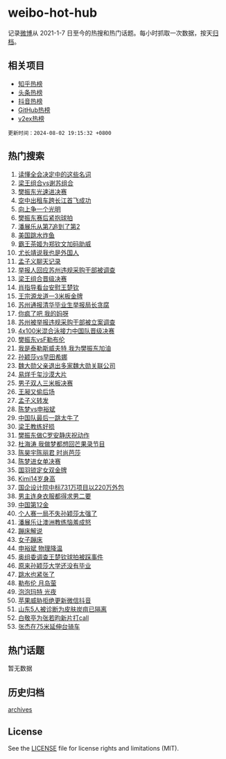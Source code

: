 # weibo-hot-hub

记录[微博](https://www.weibo.com)从 2021-1-7 日至今的热搜和热门话题。每小时抓取一次数据，按天[归档](archives)。

## 相关项目

- [知乎热榜](https://github.com/snaildev/zhihu-hot-hub)
- [头条热榜](https://github.com/snaildev/toutiao-hot-hub)
- [抖音热榜](https://github.com/snaildev/douyin-hot-hub)
- [GitHub热榜](https://github.com/snaildev/github-hot-hub)
- [v2ex热榜](https://github.com/snaildev/v2ex-hot-hub)


`更新时间：2024-08-02 19:15:32 +0800`

## 热门搜索

1. [读懂全会决定中的这些名词](https://m.weibo.cn/search?containerid=100103type%3D1%26t%3D10%26q%3D%23%E8%AF%BB%E6%87%82%E5%85%A8%E4%BC%9A%E5%86%B3%E5%AE%9A%E4%B8%AD%E7%9A%84%E8%BF%99%E4%BA%9B%E5%90%8D%E8%AF%8D%23&stream_entry_id=51&isnewpage=1&extparam=seat%3D1%26cate%3D10103%26q%3D%2523%25E8%25AF%25BB%25E6%2587%2582%25E5%2585%25A8%25E4%25BC%259A%25E5%2586%25B3%25E5%25AE%259A%25E4%25B8%25AD%25E7%259A%2584%25E8%25BF%2599%25E4%25BA%259B%25E5%2590%258D%25E8%25AF%258D%2523%26filter_type%3Drealtimehot%26dgr%3D0%26stream_entry_id%3D51%26c_type%3D51%26pos%3D0%26display_time%3D1722597331%26pre_seqid%3D17225973311329944028)
1. [梁王组合vs谢苏组合](https://m.weibo.cn/search?containerid=100103type%3D1%26t%3D10%26q%3D%23%E6%A2%81%E7%8E%8B%E7%BB%84%E5%90%88vs%E8%B0%A2%E8%8B%8F%E7%BB%84%E5%90%88%23&stream_entry_id=31&isnewpage=1&extparam=seat%3D1%26cate%3D5001%26q%3D%2523%25E6%25A2%2581%25E7%258E%258B%25E7%25BB%2584%25E5%2590%2588vs%25E8%25B0%25A2%25E8%258B%258F%25E7%25BB%2584%25E5%2590%2588%2523%26dgr%3D0%26stream_entry_id%3D31%26band_rank%3D1%26c_type%3D31%26realpos%3D1%26filter_type%3Drealtimehot%26lcate%3D5001%26flag%3D4%26pos%3D0%26display_time%3D1722597331%26pre_seqid%3D17225973311329944028)
1. [樊振东光速进决赛](https://m.weibo.cn/search?containerid=100103type%3D1%26t%3D10%26q%3D%23%E6%A8%8A%E6%8C%AF%E4%B8%9C%E5%85%89%E9%80%9F%E8%BF%9B%E5%86%B3%E8%B5%9B%23&stream_entry_id=31&isnewpage=1&extparam=seat%3D1%26cate%3D5001%26q%3D%2523%25E6%25A8%258A%25E6%258C%25AF%25E4%25B8%259C%25E5%2585%2589%25E9%2580%259F%25E8%25BF%259B%25E5%2586%25B3%25E8%25B5%259B%2523%26dgr%3D0%26stream_entry_id%3D31%26band_rank%3D2%26c_type%3D31%26realpos%3D2%26filter_type%3Drealtimehot%26lcate%3D5001%26flag%3D16%26pos%3D1%26display_time%3D1722597331%26pre_seqid%3D17225973311329944028)
1. [空中出租车跨长江首飞成功](https://m.weibo.cn/search?containerid=100103type%3D1%26t%3D10%26q%3D%23%E7%A9%BA%E4%B8%AD%E5%87%BA%E7%A7%9F%E8%BD%A6%E8%B7%A8%E9%95%BF%E6%B1%9F%E9%A6%96%E9%A3%9E%E6%88%90%E5%8A%9F%23&stream_entry_id=31&isnewpage=1&extparam=seat%3D1%26cate%3D5001%26q%3D%2523%25E7%25A9%25BA%25E4%25B8%25AD%25E5%2587%25BA%25E7%25A7%259F%25E8%25BD%25A6%25E8%25B7%25A8%25E9%2595%25BF%25E6%25B1%259F%25E9%25A6%2596%25E9%25A3%259E%25E6%2588%2590%25E5%258A%259F%2523%26dgr%3D0%26stream_entry_id%3D31%26band_rank%3D3%26c_type%3D31%26realpos%3D3%26filter_type%3Drealtimehot%26lcate%3D5001%26flag%3D0%26pos%3D2%26display_time%3D1722597331%26pre_seqid%3D17225973311329944028)
1. [向上争一个光明](https://m.weibo.cn/search?containerid=100103type%3D1%26t%3D10%26q%3D%23%E5%90%91%E4%B8%8A%E4%BA%89%E4%B8%80%E4%B8%AA%E5%85%89%E6%98%8E%23&stream_entry_id=31&isnewpage=1&extparam=seat%3D1%26topic_ad%3D1%26cate%3D5001%26q%3D%2523%25E5%2590%2591%25E4%25B8%258A%25E4%25BA%2589%25E4%25B8%2580%25E4%25B8%25AA%25E5%2585%2589%25E6%2598%258E%2523%26pos%3D3%26stream_entry_id%3D31%26band_rank%3D4%26adid%3D248893%26c_type%3D31%26filter_type%3Drealtimehot%26is_ad_pos%3D1%26lcate%3D5001%26dgr%3D0%26display_time%3D1722597331%26pre_seqid%3D17225973311329944028)
1. [樊振东赛后紧抱球拍](https://m.weibo.cn/search?containerid=100103type%3D1%26t%3D10%26q%3D%23%E6%A8%8A%E6%8C%AF%E4%B8%9C%E8%B5%9B%E5%90%8E%E7%B4%A7%E6%8A%B1%E7%90%83%E6%8B%8D%23&stream_entry_id=31&isnewpage=1&extparam=seat%3D1%26cate%3D5001%26q%3D%2523%25E6%25A8%258A%25E6%258C%25AF%25E4%25B8%259C%25E8%25B5%259B%25E5%2590%258E%25E7%25B4%25A7%25E6%258A%25B1%25E7%2590%2583%25E6%258B%258D%2523%26dgr%3D0%26stream_entry_id%3D31%26band_rank%3D4%26c_type%3D31%26realpos%3D4%26filter_type%3Drealtimehot%26lcate%3D5001%26flag%3D2%26pos%3D4%26display_time%3D1722597331%26pre_seqid%3D17225973311329944028)
1. [潘展乐从第7追到了第2](https://m.weibo.cn/search?containerid=100103type%3D1%26t%3D10%26q%3D%23%E6%BD%98%E5%B1%95%E4%B9%90%E4%BB%8E%E7%AC%AC7%E8%BF%BD%E5%88%B0%E4%BA%86%E7%AC%AC2%23&stream_entry_id=31&isnewpage=1&extparam=seat%3D1%26cate%3D5001%26q%3D%2523%25E6%25BD%2598%25E5%25B1%2595%25E4%25B9%2590%25E4%25BB%258E%25E7%25AC%25AC7%25E8%25BF%25BD%25E5%2588%25B0%25E4%25BA%2586%25E7%25AC%25AC2%2523%26dgr%3D0%26stream_entry_id%3D31%26band_rank%3D5%26c_type%3D31%26realpos%3D5%26filter_type%3Drealtimehot%26lcate%3D5001%26flag%3D1%26pos%3D5%26display_time%3D1722597331%26pre_seqid%3D17225973311329944028)
1. [美国跳水炸鱼](https://m.weibo.cn/search?containerid=100103type%3D1%26t%3D10%26q%3D%E7%BE%8E%E5%9B%BD%E8%B7%B3%E6%B0%B4%E7%82%B8%E9%B1%BC&stream_entry_id=31&isnewpage=1&extparam=seat%3D1%26cate%3D5001%26q%3D%25E7%25BE%258E%25E5%259B%25BD%25E8%25B7%25B3%25E6%25B0%25B4%25E7%2582%25B8%25E9%25B1%25BC%26dgr%3D0%26stream_entry_id%3D31%26band_rank%3D6%26c_type%3D31%26realpos%3D6%26filter_type%3Drealtimehot%26lcate%3D5001%26flag%3D1%26pos%3D6%26display_time%3D1722597331%26pre_seqid%3D17225973311329944028)
1. [霸王茶姬为郑钦文加码助威](https://m.weibo.cn/search?containerid=100103type%3D1%26t%3D10%26q%3D%23%E9%9C%B8%E7%8E%8B%E8%8C%B6%E5%A7%AC%E4%B8%BA%E9%83%91%E9%92%A6%E6%96%87%E5%8A%A0%E7%A0%81%E5%8A%A9%E5%A8%81%23&stream_entry_id=31&isnewpage=1&extparam=seat%3D1%26topic_ad%3D1%26cate%3D5001%26q%3D%2523%25E9%259C%25B8%25E7%258E%258B%25E8%258C%25B6%25E5%25A7%25AC%25E4%25B8%25BA%25E9%2583%2591%25E9%2592%25A6%25E6%2596%2587%25E5%258A%25A0%25E7%25A0%2581%25E5%258A%25A9%25E5%25A8%2581%2523%26pos%3D7%26stream_entry_id%3D31%26band_rank%3D7%26adid%3D248957%26c_type%3D31%26filter_type%3Drealtimehot%26is_ad_pos%3D1%26lcate%3D5001%26dgr%3D0%26display_time%3D1722597331%26pre_seqid%3D17225973311329944028)
1. [尤长靖说我也是外国人](https://m.weibo.cn/search?containerid=100103type%3D1%26t%3D10%26q%3D%23%E5%B0%A4%E9%95%BF%E9%9D%96%E8%AF%B4%E6%88%91%E4%B9%9F%E6%98%AF%E5%A4%96%E5%9B%BD%E4%BA%BA%23&stream_entry_id=31&isnewpage=1&extparam=seat%3D1%26cate%3D5001%26q%3D%2523%25E5%25B0%25A4%25E9%2595%25BF%25E9%259D%2596%25E8%25AF%25B4%25E6%2588%2591%25E4%25B9%259F%25E6%2598%25AF%25E5%25A4%2596%25E5%259B%25BD%25E4%25BA%25BA%2523%26dgr%3D0%26stream_entry_id%3D31%26band_rank%3D7%26c_type%3D31%26realpos%3D7%26filter_type%3Drealtimehot%26lcate%3D5001%26flag%3D1%26pos%3D8%26display_time%3D1722597331%26pre_seqid%3D17225973311329944028)
1. [孟子义聊天记录](https://m.weibo.cn/search?containerid=100103type%3D1%26t%3D10%26q%3D%23%E5%AD%9F%E5%AD%90%E4%B9%89%E8%81%8A%E5%A4%A9%E8%AE%B0%E5%BD%95%23&stream_entry_id=31&isnewpage=1&extparam=seat%3D1%26cate%3D5001%26q%3D%2523%25E5%25AD%259F%25E5%25AD%2590%25E4%25B9%2589%25E8%2581%258A%25E5%25A4%25A9%25E8%25AE%25B0%25E5%25BD%2595%2523%26dgr%3D0%26stream_entry_id%3D31%26band_rank%3D8%26c_type%3D31%26realpos%3D8%26filter_type%3Drealtimehot%26lcate%3D5001%26flag%3D2%26pos%3D9%26display_time%3D1722597331%26pre_seqid%3D17225973311329944028)
1. [举报人回应苏州违规采购干部被调查](https://m.weibo.cn/search?containerid=100103type%3D1%26t%3D10%26q%3D%23%E4%B8%BE%E6%8A%A5%E4%BA%BA%E5%9B%9E%E5%BA%94%E8%8B%8F%E5%B7%9E%E8%BF%9D%E8%A7%84%E9%87%87%E8%B4%AD%E5%B9%B2%E9%83%A8%E8%A2%AB%E8%B0%83%E6%9F%A5%23&stream_entry_id=31&isnewpage=1&extparam=seat%3D1%26cate%3D5001%26q%3D%2523%25E4%25B8%25BE%25E6%258A%25A5%25E4%25BA%25BA%25E5%259B%259E%25E5%25BA%2594%25E8%258B%258F%25E5%25B7%259E%25E8%25BF%259D%25E8%25A7%2584%25E9%2587%2587%25E8%25B4%25AD%25E5%25B9%25B2%25E9%2583%25A8%25E8%25A2%25AB%25E8%25B0%2583%25E6%259F%25A5%2523%26dgr%3D0%26stream_entry_id%3D31%26band_rank%3D9%26c_type%3D31%26realpos%3D9%26filter_type%3Drealtimehot%26lcate%3D5001%26flag%3D1%26pos%3D10%26display_time%3D1722597331%26pre_seqid%3D17225973311329944028)
1. [梁王组合晋级决赛](https://m.weibo.cn/search?containerid=100103type%3D1%26t%3D10%26q%3D%23%E6%A2%81%E7%8E%8B%E7%BB%84%E5%90%88%E6%99%8B%E7%BA%A7%E5%86%B3%E8%B5%9B%23&stream_entry_id=31&isnewpage=1&extparam=seat%3D1%26cate%3D5001%26q%3D%2523%25E6%25A2%2581%25E7%258E%258B%25E7%25BB%2584%25E5%2590%2588%25E6%2599%258B%25E7%25BA%25A7%25E5%2586%25B3%25E8%25B5%259B%2523%26dgr%3D0%26stream_entry_id%3D31%26band_rank%3D10%26c_type%3D31%26realpos%3D10%26filter_type%3Drealtimehot%26lcate%3D5001%26flag%3D1%26pos%3D11%26display_time%3D1722597331%26pre_seqid%3D17225973311329944028)
1. [肖指导看台安慰王楚钦](https://m.weibo.cn/search?containerid=100103type%3D1%26t%3D10%26q%3D%E8%82%96%E6%8C%87%E5%AF%BC%E7%9C%8B%E5%8F%B0%E5%AE%89%E6%85%B0%E7%8E%8B%E6%A5%9A%E9%92%A6&stream_entry_id=31&isnewpage=1&extparam=seat%3D1%26cate%3D5001%26q%3D%25E8%2582%2596%25E6%258C%2587%25E5%25AF%25BC%25E7%259C%258B%25E5%258F%25B0%25E5%25AE%2589%25E6%2585%25B0%25E7%258E%258B%25E6%25A5%259A%25E9%2592%25A6%26dgr%3D0%26stream_entry_id%3D31%26band_rank%3D11%26c_type%3D31%26realpos%3D11%26filter_type%3Drealtimehot%26lcate%3D5001%26flag%3D1%26pos%3D12%26display_time%3D1722597331%26pre_seqid%3D17225973311329944028)
1. [王宗源龙道一3米板金牌](https://m.weibo.cn/search?containerid=100103type%3D1%26t%3D10%26q%3D%23%E7%8E%8B%E5%AE%97%E6%BA%90%E9%BE%99%E9%81%93%E4%B8%803%E7%B1%B3%E6%9D%BF%E9%87%91%E7%89%8C%23&stream_entry_id=31&isnewpage=1&extparam=seat%3D1%26cate%3D5001%26q%3D%2523%25E7%258E%258B%25E5%25AE%2597%25E6%25BA%2590%25E9%25BE%2599%25E9%2581%2593%25E4%25B8%25803%25E7%25B1%25B3%25E6%259D%25BF%25E9%2587%2591%25E7%2589%258C%2523%26dgr%3D0%26stream_entry_id%3D31%26band_rank%3D12%26c_type%3D31%26realpos%3D12%26filter_type%3Drealtimehot%26lcate%3D5001%26flag%3D1%26pos%3D13%26display_time%3D1722597331%26pre_seqid%3D17225973311329944028)
1. [苏州通报清华毕业生举报局长贪腐](https://m.weibo.cn/search?containerid=100103type%3D1%26t%3D10%26q%3D%23%E8%8B%8F%E5%B7%9E%E9%80%9A%E6%8A%A5%E6%B8%85%E5%8D%8E%E6%AF%95%E4%B8%9A%E7%94%9F%E4%B8%BE%E6%8A%A5%E5%B1%80%E9%95%BF%E8%B4%AA%E8%85%90%23&stream_entry_id=31&isnewpage=1&extparam=seat%3D1%26cate%3D5001%26q%3D%2523%25E8%258B%258F%25E5%25B7%259E%25E9%2580%259A%25E6%258A%25A5%25E6%25B8%2585%25E5%258D%258E%25E6%25AF%2595%25E4%25B8%259A%25E7%2594%259F%25E4%25B8%25BE%25E6%258A%25A5%25E5%25B1%2580%25E9%2595%25BF%25E8%25B4%25AA%25E8%2585%2590%2523%26dgr%3D0%26stream_entry_id%3D31%26band_rank%3D13%26c_type%3D31%26realpos%3D13%26filter_type%3Drealtimehot%26lcate%3D5001%26flag%3D1%26pos%3D14%26display_time%3D1722597331%26pre_seqid%3D17225973311329944028)
1. [你疯了吧 我的妈呀](https://m.weibo.cn/search?containerid=100103type%3D1%26t%3D10%26q%3D%E4%BD%A0%E7%96%AF%E4%BA%86%E5%90%A7+%E6%88%91%E7%9A%84%E5%A6%88%E5%91%80&stream_entry_id=31&isnewpage=1&extparam=seat%3D1%26cate%3D5001%26q%3D%25E4%25BD%25A0%25E7%2596%25AF%25E4%25BA%2586%25E5%2590%25A7%2520%25E6%2588%2591%25E7%259A%2584%25E5%25A6%2588%25E5%2591%2580%26dgr%3D0%26stream_entry_id%3D31%26band_rank%3D14%26c_type%3D31%26realpos%3D14%26filter_type%3Drealtimehot%26lcate%3D5001%26flag%3D0%26pos%3D15%26display_time%3D1722597331%26pre_seqid%3D17225973311329944028)
1. [苏州被举报违规采购干部被立案调查](https://m.weibo.cn/search?containerid=100103type%3D1%26t%3D10%26q%3D%23%E8%8B%8F%E5%B7%9E%E8%A2%AB%E4%B8%BE%E6%8A%A5%E8%BF%9D%E8%A7%84%E9%87%87%E8%B4%AD%E5%B9%B2%E9%83%A8%E8%A2%AB%E7%AB%8B%E6%A1%88%E8%B0%83%E6%9F%A5%23&stream_entry_id=31&isnewpage=1&extparam=seat%3D1%26cate%3D5001%26q%3D%2523%25E8%258B%258F%25E5%25B7%259E%25E8%25A2%25AB%25E4%25B8%25BE%25E6%258A%25A5%25E8%25BF%259D%25E8%25A7%2584%25E9%2587%2587%25E8%25B4%25AD%25E5%25B9%25B2%25E9%2583%25A8%25E8%25A2%25AB%25E7%25AB%258B%25E6%25A1%2588%25E8%25B0%2583%25E6%259F%25A5%2523%26dgr%3D0%26stream_entry_id%3D31%26band_rank%3D15%26c_type%3D31%26realpos%3D15%26filter_type%3Drealtimehot%26lcate%3D5001%26flag%3D1%26pos%3D16%26display_time%3D1722597331%26pre_seqid%3D17225973311329944028)
1. [4x100米混合泳接力中国队晋级决赛](https://m.weibo.cn/search?containerid=100103type%3D1%26t%3D10%26q%3D%234x100%E7%B1%B3%E6%B7%B7%E5%90%88%E6%B3%B3%E6%8E%A5%E5%8A%9B%E4%B8%AD%E5%9B%BD%E9%98%9F%E6%99%8B%E7%BA%A7%E5%86%B3%E8%B5%9B%23&stream_entry_id=31&isnewpage=1&extparam=seat%3D1%26cate%3D5001%26q%3D%25234x100%25E7%25B1%25B3%25E6%25B7%25B7%25E5%2590%2588%25E6%25B3%25B3%25E6%258E%25A5%25E5%258A%259B%25E4%25B8%25AD%25E5%259B%25BD%25E9%2598%259F%25E6%2599%258B%25E7%25BA%25A7%25E5%2586%25B3%25E8%25B5%259B%2523%26dgr%3D0%26stream_entry_id%3D31%26band_rank%3D16%26c_type%3D31%26realpos%3D16%26filter_type%3Drealtimehot%26lcate%3D5001%26flag%3D1%26pos%3D17%26display_time%3D1722597331%26pre_seqid%3D17225973311329944028)
1. [樊振东vsF勒布伦](https://m.weibo.cn/search?containerid=100103type%3D1%26t%3D10%26q%3D%23%E6%A8%8A%E6%8C%AF%E4%B8%9CvsF%E5%8B%92%E5%B8%83%E4%BC%A6%23&stream_entry_id=31&isnewpage=1&extparam=seat%3D1%26cate%3D5001%26q%3D%2523%25E6%25A8%258A%25E6%258C%25AF%25E4%25B8%259CvsF%25E5%258B%2592%25E5%25B8%2583%25E4%25BC%25A6%2523%26dgr%3D0%26stream_entry_id%3D31%26band_rank%3D17%26c_type%3D31%26realpos%3D17%26filter_type%3Drealtimehot%26lcate%3D5001%26flag%3D0%26pos%3D18%26display_time%3D1722597331%26pre_seqid%3D17225973311329944028)
1. [我是泰勒斯威夫特 我为樊振东加油](https://m.weibo.cn/search?containerid=100103type%3D1%26t%3D10%26q%3D%E6%88%91%E6%98%AF%E6%B3%B0%E5%8B%92%E6%96%AF%E5%A8%81%E5%A4%AB%E7%89%B9+%E6%88%91%E4%B8%BA%E6%A8%8A%E6%8C%AF%E4%B8%9C%E5%8A%A0%E6%B2%B9&stream_entry_id=31&isnewpage=1&extparam=seat%3D1%26cate%3D5001%26q%3D%25E6%2588%2591%25E6%2598%25AF%25E6%25B3%25B0%25E5%258B%2592%25E6%2596%25AF%25E5%25A8%2581%25E5%25A4%25AB%25E7%2589%25B9%2520%25E6%2588%2591%25E4%25B8%25BA%25E6%25A8%258A%25E6%258C%25AF%25E4%25B8%259C%25E5%258A%25A0%25E6%25B2%25B9%26dgr%3D0%26stream_entry_id%3D31%26band_rank%3D18%26c_type%3D31%26realpos%3D18%26filter_type%3Drealtimehot%26lcate%3D5001%26flag%3D1%26pos%3D19%26display_time%3D1722597331%26pre_seqid%3D17225973311329944028)
1. [孙颖莎vs早田希娜](https://m.weibo.cn/search?containerid=100103type%3D1%26t%3D10%26q%3D%23%E5%AD%99%E9%A2%96%E8%8E%8Evs%E6%97%A9%E7%94%B0%E5%B8%8C%E5%A8%9C%23&stream_entry_id=31&isnewpage=1&extparam=seat%3D1%26cate%3D5001%26q%3D%2523%25E5%25AD%2599%25E9%25A2%2596%25E8%258E%258Evs%25E6%2597%25A9%25E7%2594%25B0%25E5%25B8%258C%25E5%25A8%259C%2523%26dgr%3D0%26stream_entry_id%3D31%26band_rank%3D19%26c_type%3D31%26realpos%3D19%26filter_type%3Drealtimehot%26lcate%3D5001%26flag%3D1%26pos%3D20%26display_time%3D1722597331%26pre_seqid%3D17225973311329944028)
1. [魏大勋父亲退出多家魏大勋关联公司](https://m.weibo.cn/search?containerid=100103type%3D1%26t%3D10%26q%3D%23%E9%AD%8F%E5%A4%A7%E5%8B%8B%E7%88%B6%E4%BA%B2%E9%80%80%E5%87%BA%E5%A4%9A%E5%AE%B6%E9%AD%8F%E5%A4%A7%E5%8B%8B%E5%85%B3%E8%81%94%E5%85%AC%E5%8F%B8%23&stream_entry_id=31&isnewpage=1&extparam=seat%3D1%26cate%3D5001%26q%3D%2523%25E9%25AD%258F%25E5%25A4%25A7%25E5%258B%258B%25E7%2588%25B6%25E4%25BA%25B2%25E9%2580%2580%25E5%2587%25BA%25E5%25A4%259A%25E5%25AE%25B6%25E9%25AD%258F%25E5%25A4%25A7%25E5%258B%258B%25E5%2585%25B3%25E8%2581%2594%25E5%2585%25AC%25E5%258F%25B8%2523%26dgr%3D0%26stream_entry_id%3D31%26band_rank%3D20%26c_type%3D31%26realpos%3D20%26filter_type%3Drealtimehot%26lcate%3D5001%26flag%3D1%26pos%3D21%26display_time%3D1722597331%26pre_seqid%3D17225973311329944028)
1. [易烊千玺沙漠大片](https://m.weibo.cn/search?containerid=100103type%3D1%26t%3D10%26q%3D%23%E6%98%93%E7%83%8A%E5%8D%83%E7%8E%BA%E6%B2%99%E6%BC%A0%E5%A4%A7%E7%89%87%23&stream_entry_id=31&isnewpage=1&extparam=seat%3D1%26cate%3D5001%26q%3D%2523%25E6%2598%2593%25E7%2583%258A%25E5%258D%2583%25E7%258E%25BA%25E6%25B2%2599%25E6%25BC%25A0%25E5%25A4%25A7%25E7%2589%2587%2523%26pos%3D22%26adid%3D248828%26stream_entry_id%3D31%26band_rank%3D21%26c_type%3D31%26lcate%3D5001%26filter_type%3Drealtimehot%26dgr%3D0%26flag%3D0%26realpos%3D21%26display_time%3D1722597331%26pre_seqid%3D17225973311329944028)
1. [男子双人三米板决赛](https://m.weibo.cn/search?containerid=100103type%3D1%26t%3D10%26q%3D%23%E7%94%B7%E5%AD%90%E5%8F%8C%E4%BA%BA%E4%B8%89%E7%B1%B3%E6%9D%BF%E5%86%B3%E8%B5%9B%23&stream_entry_id=31&isnewpage=1&extparam=seat%3D1%26cate%3D5001%26q%3D%2523%25E7%2594%25B7%25E5%25AD%2590%25E5%258F%258C%25E4%25BA%25BA%25E4%25B8%2589%25E7%25B1%25B3%25E6%259D%25BF%25E5%2586%25B3%25E8%25B5%259B%2523%26dgr%3D0%26stream_entry_id%3D31%26band_rank%3D22%26c_type%3D31%26realpos%3D22%26filter_type%3Drealtimehot%26lcate%3D5001%26flag%3D0%26pos%3D23%26display_time%3D1722597331%26pre_seqid%3D17225973311329944028)
1. [王昶又偷后场](https://m.weibo.cn/search?containerid=100103type%3D1%26t%3D10%26q%3D%23%E7%8E%8B%E6%98%B6%E5%8F%88%E5%81%B7%E5%90%8E%E5%9C%BA%23&stream_entry_id=31&isnewpage=1&extparam=seat%3D1%26cate%3D5001%26q%3D%2523%25E7%258E%258B%25E6%2598%25B6%25E5%258F%2588%25E5%2581%25B7%25E5%2590%258E%25E5%259C%25BA%2523%26dgr%3D0%26stream_entry_id%3D31%26band_rank%3D23%26c_type%3D31%26realpos%3D23%26filter_type%3Drealtimehot%26lcate%3D5001%26flag%3D0%26pos%3D24%26display_time%3D1722597331%26pre_seqid%3D17225973311329944028)
1. [孟子义转发](https://m.weibo.cn/search?containerid=100103type%3D1%26t%3D10%26q%3D%E5%AD%9F%E5%AD%90%E4%B9%89%E8%BD%AC%E5%8F%91&stream_entry_id=31&isnewpage=1&extparam=seat%3D1%26cate%3D5001%26q%3D%25E5%25AD%259F%25E5%25AD%2590%25E4%25B9%2589%25E8%25BD%25AC%25E5%258F%2591%26dgr%3D0%26stream_entry_id%3D31%26band_rank%3D24%26c_type%3D31%26realpos%3D24%26filter_type%3Drealtimehot%26lcate%3D5001%26flag%3D0%26pos%3D25%26display_time%3D1722597331%26pre_seqid%3D17225973311329944028)
1. [陈梦vs申裕斌](https://m.weibo.cn/search?containerid=100103type%3D1%26t%3D10%26q%3D%E9%99%88%E6%A2%A6vs%E7%94%B3%E8%A3%95%E6%96%8C&stream_entry_id=31&isnewpage=1&extparam=seat%3D1%26cate%3D5001%26q%3D%25E9%2599%2588%25E6%25A2%25A6vs%25E7%2594%25B3%25E8%25A3%2595%25E6%2596%258C%26dgr%3D0%26stream_entry_id%3D31%26band_rank%3D25%26c_type%3D31%26realpos%3D25%26filter_type%3Drealtimehot%26lcate%3D5001%26flag%3D0%26pos%3D26%26display_time%3D1722597331%26pre_seqid%3D17225973311329944028)
1. [中国队最后一跳太牛了](https://m.weibo.cn/search?containerid=100103type%3D1%26t%3D10%26q%3D%23%E4%B8%AD%E5%9B%BD%E9%98%9F%E6%9C%80%E5%90%8E%E4%B8%80%E8%B7%B3%E5%A4%AA%E7%89%9B%E4%BA%86%23&stream_entry_id=31&isnewpage=1&extparam=seat%3D1%26cate%3D5001%26q%3D%2523%25E4%25B8%25AD%25E5%259B%25BD%25E9%2598%259F%25E6%259C%2580%25E5%2590%258E%25E4%25B8%2580%25E8%25B7%25B3%25E5%25A4%25AA%25E7%2589%259B%25E4%25BA%2586%2523%26dgr%3D0%26stream_entry_id%3D31%26band_rank%3D26%26c_type%3D31%26realpos%3D26%26filter_type%3Drealtimehot%26lcate%3D5001%26flag%3D1%26pos%3D27%26display_time%3D1722597331%26pre_seqid%3D17225973311329944028)
1. [梁王教练好损](https://m.weibo.cn/search?containerid=100103type%3D1%26t%3D10%26q%3D%E6%A2%81%E7%8E%8B%E6%95%99%E7%BB%83%E5%A5%BD%E6%8D%9F&stream_entry_id=31&isnewpage=1&extparam=seat%3D1%26cate%3D5001%26q%3D%25E6%25A2%2581%25E7%258E%258B%25E6%2595%2599%25E7%25BB%2583%25E5%25A5%25BD%25E6%258D%259F%26dgr%3D0%26stream_entry_id%3D31%26band_rank%3D27%26c_type%3D31%26realpos%3D27%26filter_type%3Drealtimehot%26lcate%3D5001%26flag%3D0%26pos%3D28%26display_time%3D1722597331%26pre_seqid%3D17225973311329944028)
1. [樊振东做C罗安静庆祝动作](https://m.weibo.cn/search?containerid=100103type%3D1%26t%3D10%26q%3D%23%E6%A8%8A%E6%8C%AF%E4%B8%9C%E5%81%9AC%E7%BD%97%E5%AE%89%E9%9D%99%E5%BA%86%E7%A5%9D%E5%8A%A8%E4%BD%9C%23&stream_entry_id=31&isnewpage=1&extparam=seat%3D1%26cate%3D5001%26q%3D%2523%25E6%25A8%258A%25E6%258C%25AF%25E4%25B8%259C%25E5%2581%259AC%25E7%25BD%2597%25E5%25AE%2589%25E9%259D%2599%25E5%25BA%2586%25E7%25A5%259D%25E5%258A%25A8%25E4%25BD%259C%2523%26dgr%3D0%26stream_entry_id%3D31%26band_rank%3D28%26c_type%3D31%26realpos%3D28%26filter_type%3Drealtimehot%26lcate%3D5001%26flag%3D1%26pos%3D29%26display_time%3D1722597331%26pre_seqid%3D17225973311329944028)
1. [杜海涛 我做梦都想回芒果录节目](https://m.weibo.cn/search?containerid=100103type%3D1%26t%3D10%26q%3D%E6%9D%9C%E6%B5%B7%E6%B6%9B+%E6%88%91%E5%81%9A%E6%A2%A6%E9%83%BD%E6%83%B3%E5%9B%9E%E8%8A%92%E6%9E%9C%E5%BD%95%E8%8A%82%E7%9B%AE&stream_entry_id=31&isnewpage=1&extparam=seat%3D1%26cate%3D5001%26q%3D%25E6%259D%259C%25E6%25B5%25B7%25E6%25B6%259B%2520%25E6%2588%2591%25E5%2581%259A%25E6%25A2%25A6%25E9%2583%25BD%25E6%2583%25B3%25E5%259B%259E%25E8%258A%2592%25E6%259E%259C%25E5%25BD%2595%25E8%258A%2582%25E7%259B%25AE%26dgr%3D0%26stream_entry_id%3D31%26band_rank%3D29%26c_type%3D31%26realpos%3D29%26filter_type%3Drealtimehot%26lcate%3D5001%26flag%3D0%26pos%3D30%26display_time%3D1722597331%26pre_seqid%3D17225973311329944028)
1. [陈昊宇陈丽君 时尚芭莎](https://m.weibo.cn/search?containerid=100103type%3D1%26t%3D10%26q%3D%E9%99%88%E6%98%8A%E5%AE%87%E9%99%88%E4%B8%BD%E5%90%9B+%E6%97%B6%E5%B0%9A%E8%8A%AD%E8%8E%8E&stream_entry_id=31&isnewpage=1&extparam=seat%3D1%26cate%3D5001%26q%3D%25E9%2599%2588%25E6%2598%258A%25E5%25AE%2587%25E9%2599%2588%25E4%25B8%25BD%25E5%2590%259B%2520%25E6%2597%25B6%25E5%25B0%259A%25E8%258A%25AD%25E8%258E%258E%26dgr%3D0%26stream_entry_id%3D31%26band_rank%3D30%26c_type%3D31%26realpos%3D30%26filter_type%3Drealtimehot%26lcate%3D5001%26flag%3D1%26pos%3D31%26display_time%3D1722597331%26pre_seqid%3D17225973311329944028)
1. [陈梦进女单决赛](https://m.weibo.cn/search?containerid=100103type%3D1%26t%3D10%26q%3D%23%E9%99%88%E6%A2%A6%E8%BF%9B%E5%A5%B3%E5%8D%95%E5%86%B3%E8%B5%9B%23&stream_entry_id=31&isnewpage=1&extparam=seat%3D1%26cate%3D5001%26q%3D%2523%25E9%2599%2588%25E6%25A2%25A6%25E8%25BF%259B%25E5%25A5%25B3%25E5%258D%2595%25E5%2586%25B3%25E8%25B5%259B%2523%26dgr%3D0%26stream_entry_id%3D31%26band_rank%3D31%26c_type%3D31%26realpos%3D31%26filter_type%3Drealtimehot%26lcate%3D5001%26flag%3D0%26pos%3D32%26display_time%3D1722597331%26pre_seqid%3D17225973311329944028)
1. [国羽锁定女双金牌](https://m.weibo.cn/search?containerid=100103type%3D1%26t%3D10%26q%3D%23%E5%9B%BD%E7%BE%BD%E9%94%81%E5%AE%9A%E5%A5%B3%E5%8F%8C%E9%87%91%E7%89%8C%23&stream_entry_id=31&isnewpage=1&extparam=seat%3D1%26cate%3D5001%26q%3D%2523%25E5%259B%25BD%25E7%25BE%25BD%25E9%2594%2581%25E5%25AE%259A%25E5%25A5%25B3%25E5%258F%258C%25E9%2587%2591%25E7%2589%258C%2523%26dgr%3D0%26stream_entry_id%3D31%26band_rank%3D32%26c_type%3D31%26realpos%3D32%26filter_type%3Drealtimehot%26lcate%3D5001%26flag%3D0%26pos%3D33%26display_time%3D1722597331%26pre_seqid%3D17225973311329944028)
1. [Kimi14岁身高](https://m.weibo.cn/search?containerid=100103type%3D1%26t%3D10%26q%3D%23Kimi14%E5%B2%81%E8%BA%AB%E9%AB%98%23&stream_entry_id=31&isnewpage=1&extparam=seat%3D1%26cate%3D5001%26q%3D%2523Kimi14%25E5%25B2%2581%25E8%25BA%25AB%25E9%25AB%2598%2523%26dgr%3D0%26stream_entry_id%3D31%26band_rank%3D33%26c_type%3D31%26realpos%3D33%26filter_type%3Drealtimehot%26lcate%3D5001%26flag%3D0%26pos%3D34%26display_time%3D1722597331%26pre_seqid%3D17225973311329944028)
1. [国企设计院中标731万项目以220万外包](https://m.weibo.cn/search?containerid=100103type%3D1%26t%3D10%26q%3D%23%E5%9B%BD%E4%BC%81%E8%AE%BE%E8%AE%A1%E9%99%A2%E4%B8%AD%E6%A0%87731%E4%B8%87%E9%A1%B9%E7%9B%AE%E4%BB%A5220%E4%B8%87%E5%A4%96%E5%8C%85%23&stream_entry_id=31&isnewpage=1&extparam=seat%3D1%26cate%3D5001%26q%3D%2523%25E5%259B%25BD%25E4%25BC%2581%25E8%25AE%25BE%25E8%25AE%25A1%25E9%2599%25A2%25E4%25B8%25AD%25E6%25A0%2587731%25E4%25B8%2587%25E9%25A1%25B9%25E7%259B%25AE%25E4%25BB%25A5220%25E4%25B8%2587%25E5%25A4%2596%25E5%258C%2585%2523%26dgr%3D0%26stream_entry_id%3D31%26band_rank%3D34%26c_type%3D31%26realpos%3D34%26filter_type%3Drealtimehot%26lcate%3D5001%26flag%3D0%26pos%3D35%26display_time%3D1722597331%26pre_seqid%3D17225973311329944028)
1. [男主连身衣服都得求男二要](https://m.weibo.cn/search?containerid=100103type%3D1%26t%3D10%26q%3D%E7%94%B7%E4%B8%BB%E8%BF%9E%E8%BA%AB%E8%A1%A3%E6%9C%8D%E9%83%BD%E5%BE%97%E6%B1%82%E7%94%B7%E4%BA%8C%E8%A6%81&stream_entry_id=31&isnewpage=1&extparam=seat%3D1%26cate%3D5001%26q%3D%25E7%2594%25B7%25E4%25B8%25BB%25E8%25BF%259E%25E8%25BA%25AB%25E8%25A1%25A3%25E6%259C%258D%25E9%2583%25BD%25E5%25BE%2597%25E6%25B1%2582%25E7%2594%25B7%25E4%25BA%258C%25E8%25A6%2581%26dgr%3D0%26stream_entry_id%3D31%26band_rank%3D35%26c_type%3D31%26realpos%3D35%26filter_type%3Drealtimehot%26lcate%3D5001%26flag%3D1%26pos%3D36%26display_time%3D1722597331%26pre_seqid%3D17225973311329944028)
1. [中国第12金](https://m.weibo.cn/search?containerid=100103type%3D1%26t%3D10%26q%3D%23%E4%B8%AD%E5%9B%BD%E7%AC%AC12%E9%87%91%23&stream_entry_id=31&isnewpage=1&extparam=seat%3D1%26cate%3D5001%26q%3D%2523%25E4%25B8%25AD%25E5%259B%25BD%25E7%25AC%25AC12%25E9%2587%2591%2523%26dgr%3D0%26stream_entry_id%3D31%26band_rank%3D36%26c_type%3D31%26realpos%3D36%26filter_type%3Drealtimehot%26lcate%3D5001%26flag%3D1%26pos%3D37%26display_time%3D1722597331%26pre_seqid%3D17225973311329944028)
1. [个人赛一局不失孙颖莎太强了](https://m.weibo.cn/search?containerid=100103type%3D1%26t%3D10%26q%3D%23%E4%B8%AA%E4%BA%BA%E8%B5%9B%E4%B8%80%E5%B1%80%E4%B8%8D%E5%A4%B1%E5%AD%99%E9%A2%96%E8%8E%8E%E5%A4%AA%E5%BC%BA%E4%BA%86%23&stream_entry_id=31&isnewpage=1&extparam=seat%3D1%26cate%3D5001%26q%3D%2523%25E4%25B8%25AA%25E4%25BA%25BA%25E8%25B5%259B%25E4%25B8%2580%25E5%25B1%2580%25E4%25B8%258D%25E5%25A4%25B1%25E5%25AD%2599%25E9%25A2%2596%25E8%258E%258E%25E5%25A4%25AA%25E5%25BC%25BA%25E4%25BA%2586%2523%26dgr%3D0%26stream_entry_id%3D31%26band_rank%3D37%26c_type%3D31%26realpos%3D37%26filter_type%3Drealtimehot%26lcate%3D5001%26flag%3D1%26pos%3D38%26display_time%3D1722597331%26pre_seqid%3D17225973311329944028)
1. [潘展乐让澳洲教练恼羞成怒](https://m.weibo.cn/search?containerid=100103type%3D1%26t%3D10%26q%3D%23%E6%BD%98%E5%B1%95%E4%B9%90%E8%AE%A9%E6%BE%B3%E6%B4%B2%E6%95%99%E7%BB%83%E6%81%BC%E7%BE%9E%E6%88%90%E6%80%92%23&stream_entry_id=31&isnewpage=1&extparam=seat%3D1%26cate%3D5001%26q%3D%2523%25E6%25BD%2598%25E5%25B1%2595%25E4%25B9%2590%25E8%25AE%25A9%25E6%25BE%25B3%25E6%25B4%25B2%25E6%2595%2599%25E7%25BB%2583%25E6%2581%25BC%25E7%25BE%259E%25E6%2588%2590%25E6%2580%2592%2523%26dgr%3D0%26stream_entry_id%3D31%26band_rank%3D38%26c_type%3D31%26realpos%3D38%26filter_type%3Drealtimehot%26lcate%3D5001%26flag%3D0%26pos%3D39%26display_time%3D1722597331%26pre_seqid%3D17225973311329944028)
1. [蹦床解说](https://m.weibo.cn/search?containerid=100103type%3D1%26t%3D10%26q%3D%E8%B9%A6%E5%BA%8A%E8%A7%A3%E8%AF%B4&stream_entry_id=31&isnewpage=1&extparam=seat%3D1%26cate%3D5001%26q%3D%25E8%25B9%25A6%25E5%25BA%258A%25E8%25A7%25A3%25E8%25AF%25B4%26dgr%3D0%26stream_entry_id%3D31%26band_rank%3D39%26c_type%3D31%26realpos%3D39%26filter_type%3Drealtimehot%26lcate%3D5001%26flag%3D1%26pos%3D40%26display_time%3D1722597331%26pre_seqid%3D17225973311329944028)
1. [女子蹦床](https://m.weibo.cn/search?containerid=100103type%3D1%26t%3D10%26q%3D%E5%A5%B3%E5%AD%90%E8%B9%A6%E5%BA%8A&stream_entry_id=31&isnewpage=1&extparam=seat%3D1%26cate%3D5001%26q%3D%25E5%25A5%25B3%25E5%25AD%2590%25E8%25B9%25A6%25E5%25BA%258A%26dgr%3D0%26stream_entry_id%3D31%26band_rank%3D40%26c_type%3D31%26realpos%3D40%26filter_type%3Drealtimehot%26lcate%3D5001%26flag%3D1%26pos%3D41%26display_time%3D1722597331%26pre_seqid%3D17225973311329944028)
1. [申裕斌 物理降温](https://m.weibo.cn/search?containerid=100103type%3D1%26t%3D10%26q%3D%E7%94%B3%E8%A3%95%E6%96%8C+%E7%89%A9%E7%90%86%E9%99%8D%E6%B8%A9&stream_entry_id=31&isnewpage=1&extparam=seat%3D1%26cate%3D5001%26q%3D%25E7%2594%25B3%25E8%25A3%2595%25E6%2596%258C%2520%25E7%2589%25A9%25E7%2590%2586%25E9%2599%258D%25E6%25B8%25A9%26dgr%3D0%26stream_entry_id%3D31%26band_rank%3D41%26c_type%3D31%26realpos%3D41%26filter_type%3Drealtimehot%26lcate%3D5001%26flag%3D0%26pos%3D42%26display_time%3D1722597331%26pre_seqid%3D17225973311329944028)
1. [奥组委调查王楚钦球拍被踩事件](https://m.weibo.cn/search?containerid=100103type%3D1%26t%3D10%26q%3D%23%E5%A5%A5%E7%BB%84%E5%A7%94%E8%B0%83%E6%9F%A5%E7%8E%8B%E6%A5%9A%E9%92%A6%E7%90%83%E6%8B%8D%E8%A2%AB%E8%B8%A9%E4%BA%8B%E4%BB%B6%23&stream_entry_id=31&isnewpage=1&extparam=seat%3D1%26cate%3D5001%26q%3D%2523%25E5%25A5%25A5%25E7%25BB%2584%25E5%25A7%2594%25E8%25B0%2583%25E6%259F%25A5%25E7%258E%258B%25E6%25A5%259A%25E9%2592%25A6%25E7%2590%2583%25E6%258B%258D%25E8%25A2%25AB%25E8%25B8%25A9%25E4%25BA%258B%25E4%25BB%25B6%2523%26dgr%3D0%26stream_entry_id%3D31%26band_rank%3D42%26c_type%3D31%26realpos%3D42%26filter_type%3Drealtimehot%26lcate%3D5001%26flag%3D0%26pos%3D43%26display_time%3D1722597331%26pre_seqid%3D17225973311329944028)
1. [原来孙颖莎大学还没有毕业](https://m.weibo.cn/search?containerid=100103type%3D1%26t%3D10%26q%3D%23%E5%8E%9F%E6%9D%A5%E5%AD%99%E9%A2%96%E8%8E%8E%E5%A4%A7%E5%AD%A6%E8%BF%98%E6%B2%A1%E6%9C%89%E6%AF%95%E4%B8%9A%23&stream_entry_id=31&isnewpage=1&extparam=seat%3D1%26cate%3D5001%26q%3D%2523%25E5%258E%259F%25E6%259D%25A5%25E5%25AD%2599%25E9%25A2%2596%25E8%258E%258E%25E5%25A4%25A7%25E5%25AD%25A6%25E8%25BF%2598%25E6%25B2%25A1%25E6%259C%2589%25E6%25AF%2595%25E4%25B8%259A%2523%26dgr%3D0%26stream_entry_id%3D31%26band_rank%3D43%26c_type%3D31%26realpos%3D43%26filter_type%3Drealtimehot%26lcate%3D5001%26flag%3D0%26pos%3D44%26display_time%3D1722597331%26pre_seqid%3D17225973311329944028)
1. [跳水也紧张了](https://m.weibo.cn/search?containerid=100103type%3D1%26t%3D10%26q%3D%23%E8%B7%B3%E6%B0%B4%E4%B9%9F%E7%B4%A7%E5%BC%A0%E4%BA%86%23&stream_entry_id=31&isnewpage=1&extparam=seat%3D1%26cate%3D5001%26q%3D%2523%25E8%25B7%25B3%25E6%25B0%25B4%25E4%25B9%259F%25E7%25B4%25A7%25E5%25BC%25A0%25E4%25BA%2586%2523%26dgr%3D0%26stream_entry_id%3D31%26band_rank%3D44%26c_type%3D31%26realpos%3D44%26filter_type%3Drealtimehot%26lcate%3D5001%26flag%3D1%26pos%3D45%26display_time%3D1722597331%26pre_seqid%3D17225973311329944028)
1. [勒布伦 月岛萤](https://m.weibo.cn/search?containerid=100103type%3D1%26t%3D10%26q%3D%E5%8B%92%E5%B8%83%E4%BC%A6+%E6%9C%88%E5%B2%9B%E8%90%A4&stream_entry_id=31&isnewpage=1&extparam=seat%3D1%26cate%3D5001%26q%3D%25E5%258B%2592%25E5%25B8%2583%25E4%25BC%25A6%2520%25E6%259C%2588%25E5%25B2%259B%25E8%2590%25A4%26dgr%3D0%26stream_entry_id%3D31%26band_rank%3D45%26c_type%3D31%26realpos%3D45%26filter_type%3Drealtimehot%26lcate%3D5001%26flag%3D1%26pos%3D46%26display_time%3D1722597331%26pre_seqid%3D17225973311329944028)
1. [泡泡玛特 光夜](https://m.weibo.cn/search?containerid=100103type%3D1%26t%3D10%26q%3D%E6%B3%A1%E6%B3%A1%E7%8E%9B%E7%89%B9+%E5%85%89%E5%A4%9C&stream_entry_id=31&isnewpage=1&extparam=seat%3D1%26cate%3D5001%26q%3D%25E6%25B3%25A1%25E6%25B3%25A1%25E7%258E%259B%25E7%2589%25B9%2520%25E5%2585%2589%25E5%25A4%259C%26dgr%3D0%26stream_entry_id%3D31%26band_rank%3D46%26c_type%3D31%26realpos%3D46%26filter_type%3Drealtimehot%26lcate%3D5001%26flag%3D1%26pos%3D47%26display_time%3D1722597331%26pre_seqid%3D17225973311329944028)
1. [苹果威胁拒绝更新微信抖音](https://m.weibo.cn/search?containerid=100103type%3D1%26t%3D10%26q%3D%23%E8%8B%B9%E6%9E%9C%E5%A8%81%E8%83%81%E6%8B%92%E7%BB%9D%E6%9B%B4%E6%96%B0%E5%BE%AE%E4%BF%A1%E6%8A%96%E9%9F%B3%23&stream_entry_id=31&isnewpage=1&extparam=seat%3D1%26cate%3D5001%26q%3D%2523%25E8%258B%25B9%25E6%259E%259C%25E5%25A8%2581%25E8%2583%2581%25E6%258B%2592%25E7%25BB%259D%25E6%259B%25B4%25E6%2596%25B0%25E5%25BE%25AE%25E4%25BF%25A1%25E6%258A%2596%25E9%259F%25B3%2523%26dgr%3D0%26stream_entry_id%3D31%26band_rank%3D47%26c_type%3D31%26realpos%3D47%26filter_type%3Drealtimehot%26lcate%3D5001%26flag%3D1%26pos%3D48%26display_time%3D1722597331%26pre_seqid%3D17225973311329944028)
1. [山东5人被诊断为皮肤炭疽已隔离](https://m.weibo.cn/search?containerid=100103type%3D1%26t%3D10%26q%3D%23%E5%B1%B1%E4%B8%9C5%E4%BA%BA%E8%A2%AB%E8%AF%8A%E6%96%AD%E4%B8%BA%E7%9A%AE%E8%82%A4%E7%82%AD%E7%96%BD%E5%B7%B2%E9%9A%94%E7%A6%BB%23&stream_entry_id=31&isnewpage=1&extparam=seat%3D1%26cate%3D5001%26q%3D%2523%25E5%25B1%25B1%25E4%25B8%259C5%25E4%25BA%25BA%25E8%25A2%25AB%25E8%25AF%258A%25E6%2596%25AD%25E4%25B8%25BA%25E7%259A%25AE%25E8%2582%25A4%25E7%2582%25AD%25E7%2596%25BD%25E5%25B7%25B2%25E9%259A%2594%25E7%25A6%25BB%2523%26dgr%3D0%26stream_entry_id%3D31%26band_rank%3D48%26c_type%3D31%26realpos%3D48%26filter_type%3Drealtimehot%26lcate%3D5001%26flag%3D0%26pos%3D49%26display_time%3D1722597331%26pre_seqid%3D17225973311329944028)
1. [白敬亭为张若昀新片打call](https://m.weibo.cn/search?containerid=100103type%3D1%26t%3D10%26q%3D%23%E7%99%BD%E6%95%AC%E4%BA%AD%E4%B8%BA%E5%BC%A0%E8%8B%A5%E6%98%80%E6%96%B0%E7%89%87%E6%89%93call%23&stream_entry_id=31&isnewpage=1&extparam=seat%3D1%26cate%3D5001%26q%3D%2523%25E7%2599%25BD%25E6%2595%25AC%25E4%25BA%25AD%25E4%25B8%25BA%25E5%25BC%25A0%25E8%258B%25A5%25E6%2598%2580%25E6%2596%25B0%25E7%2589%2587%25E6%2589%2593call%2523%26dgr%3D0%26stream_entry_id%3D31%26band_rank%3D49%26c_type%3D31%26realpos%3D49%26filter_type%3Drealtimehot%26lcate%3D5001%26flag%3D0%26pos%3D50%26display_time%3D1722597331%26pre_seqid%3D17225973311329944028)
1. [张杰在75米延伸台骑车](https://m.weibo.cn/search?containerid=100103type%3D1%26t%3D10%26q%3D%23%E5%BC%A0%E6%9D%B0%E5%9C%A875%E7%B1%B3%E5%BB%B6%E4%BC%B8%E5%8F%B0%E9%AA%91%E8%BD%A6%23&stream_entry_id=31&isnewpage=1&extparam=seat%3D1%26cate%3D5001%26q%3D%2523%25E5%25BC%25A0%25E6%259D%25B0%25E5%259C%25A875%25E7%25B1%25B3%25E5%25BB%25B6%25E4%25BC%25B8%25E5%258F%25B0%25E9%25AA%2591%25E8%25BD%25A6%2523%26dgr%3D0%26stream_entry_id%3D31%26band_rank%3D50%26c_type%3D31%26realpos%3D50%26filter_type%3Drealtimehot%26lcate%3D5001%26flag%3D1%26pos%3D51%26display_time%3D1722597331%26pre_seqid%3D17225973311329944028)

## 热门话题

暂无数据

## 历史归档

[archives](archives)

## License

See the [LICENSE](LICENSE) file for license rights and limitations (MIT).
